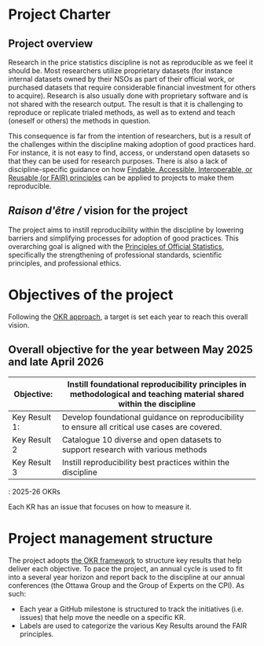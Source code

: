# Project Charter

## Project overview

Research in the price statistics discipline is not as reproducible as we feel it should be. Most researchers utilize proprietary datasets (for instance internal datasets owned by their NSOs as part of their official work, or purchased datasets that require considerable financial investment for others to acquire). Research is also usually done with proprietary software and is not shared with the research output. The result is that it is challenging to reproduce or replicate trialed methods, as well as to extend and teach (oneself or others) the methods in question.

This consequence is far from the intention of researchers, but is a result of the challenges within the discipline making adoption of good practices hard. For instance, it is not easy to find, access, or understand open datasets so that they can be used for research purposes. There is also a lack of discipline-specific guidance on how [Findable, Accessible, Interoperable, or Reusable (or FAIR) principles](https://www.go-fair.org/fair-principles/) can be applied to projects to make them reproducible.

## *Raison d'être /* vision for the project

The project aims to instill reproducibility within the discipline by lowering barriers and simplifying processes for adoption of good practices. This overarching goal is aligned with the [Principles of Official Statistics](https://unstats.un.org/unsd/dnss/hb/E-fundamental%20principles_A4-WEB.pdf), specifically the strengthening of professional standards, scientific principles, and professional ethics.

# Objectives of the project

Following the [OKR approach](https://www.whatmatters.com/okrs-explained), a target is set each year to reach this overall vision.

## Overall objective for the year between May 2025 and late April 2026

| Objective: | Instill foundational reproducibility principles in methodological and teaching material shared within the discipline |
|---------|---------------------------------------------------------------|
| Key Result 1: | Develop foundational guidance on reproducibility to ensure all critical use cases are covered. |
| Key Result 2 | Catalogue 10 diverse and open datasets to support research with various methods |
| Key Result 3 | Instill reproducibility best practices within the discipline |

: 2025-26 OKRs

Each KR has an issue that focuses on how to measure it.

# Project management structure

The project adopts [the OKR framework](https://www.whatmatters.com/faqs/okr-meaning-definition-example) to structure key results that help deliver each objective. To pace the project, an annual cycle is used to fit into a several year horizon and report back to the discipline at our annual conferences (the Ottawa Group and the Group of Experts on the CPI). As such:

-   Each year a GitHub milestone is structured to track the initiatives (i.e. issues) that help move the needle on a specific KR.
-   Labels are used to categorize the various Key Results around the FAIR principles.